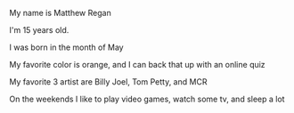 My name is Matthew Regan

I'm 15 years old.

I was born in the month of May

My favorite color is orange, and I can back that up with an online quiz

My favorite 3 artist are Billy Joel, Tom Petty, and MCR

On the weekends I like to play video games, watch some tv, and sleep a lot